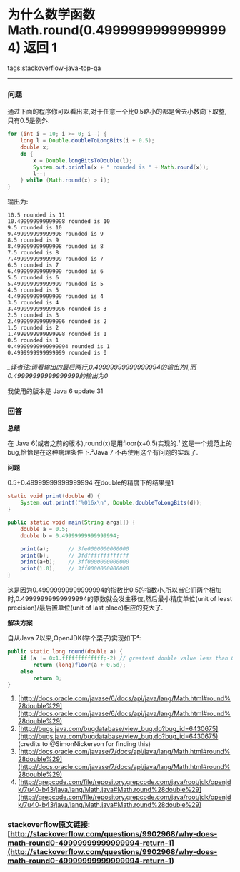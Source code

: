 ﻿# 为什么数学函数Math.round(0.49999999999999994) 返回 1

tags:stackoverflow-java-top-qa

---
 
### 问题
通过下面的程序你可以看出来,对于任意一个比0.5略小的都是舍去小数向下取整,只有0.5是例外.

```java
for (int i = 10; i >= 0; i--) {
    long l = Double.doubleToLongBits(i + 0.5);
    double x;
    do {
        x = Double.longBitsToDouble(l);
        System.out.println(x + " rounded is " + Math.round(x));
        l--;
    } while (Math.round(x) > i);
}
```

输出为:

```
10.5 rounded is 11
10.499999999999998 rounded is 10
9.5 rounded is 10
9.499999999999998 rounded is 9
8.5 rounded is 9
8.499999999999998 rounded is 8
7.5 rounded is 8
7.499999999999999 rounded is 7
6.5 rounded is 7
6.499999999999999 rounded is 6
5.5 rounded is 6
5.499999999999999 rounded is 5
4.5 rounded is 5
4.499999999999999 rounded is 4
3.5 rounded is 4
3.4999999999999996 rounded is 3
2.5 rounded is 3
2.4999999999999996 rounded is 2
1.5 rounded is 2
1.4999999999999998 rounded is 1
0.5 rounded is 1
0.49999999999999994 rounded is 1
0.4999999999999999 rounded is 0

```
*_译者注:请看输出的最后两行,0.49999999999999994的输出为1,而0.49999999999999999的输出为0*

我使用的版本是 Java 6 update 31

### 回答
**总结**

在 Java 6(或者之前的版本),round(x)是用floor(x+0.5)实现的.¹ 这是一个规范上的bug,恰恰是在这种病理条件下.²Java 7 不再使用这个有问题的实现了.

**问题**

0.5+0.49999999999999994 在double的精度下的结果是1
```java
static void print(double d) {
    System.out.printf("%016x\n", Double.doubleToLongBits(d));
}

public static void main(String args[]) {
    double a = 0.5;
    double b = 0.49999999999999994;

    print(a);      // 3fe0000000000000
    print(b);      // 3fdfffffffffffff
    print(a+b);    // 3ff0000000000000
    print(1.0);    // 3ff0000000000000
}
```
这是因为0.49999999999999994的指数比0.5的指数小,所以当它们两个相加时,0.49999999999999994的原数就会发生移位,然后最小精度单位(unit of least precision)/最后置单位(unit of last place)相应的变大了.

**解决方案**

自从Java 7以来,OpenJDK(举个栗子)实现如下⁴:

```java
public static long round(double a) {
    if (a != 0x1.fffffffffffffp-2) // greatest double value less than 0.5
        return (long)floor(a + 0.5d);
    else
        return 0;
}
```
1. [http://docs.oracle.com/javase/6/docs/api/java/lang/Math.html#round%28double%29](http://docs.oracle.com/javase/6/docs/api/java/lang/Math.html#round%28double%29)
2. [http://bugs.java.com/bugdatabase/view_bug.do?bug_id=6430675](http://bugs.java.com/bugdatabase/view_bug.do?bug_id=6430675)  (credits to @SimonNickerson for finding this)
3. [http://docs.oracle.com/javase/7/docs/api/java/lang/Math.html#round%28double%29](http://docs.oracle.com/javase/7/docs/api/java/lang/Math.html#round%28double%29)
4. [http://grepcode.com/file/repository.grepcode.com/java/root/jdk/openjdk/7u40-b43/java/lang/Math.java#Math.round%28double%29](http://grepcode.com/file/repository.grepcode.com/java/root/jdk/openjdk/7u40-b43/java/lang/Math.java#Math.round%28double%29)

### stackoverflow原文链接:[http://stackoverflow.com/questions/9902968/why-does-math-round0-49999999999999994-return-1](http://stackoverflow.com/questions/9902968/why-does-math-round0-49999999999999994-return-1)